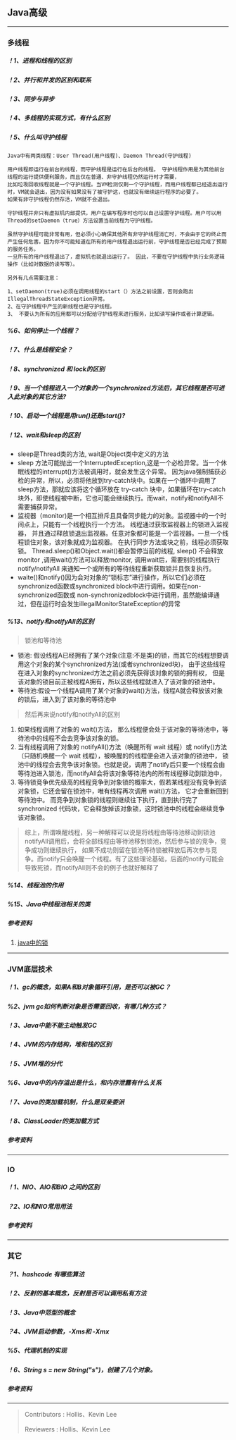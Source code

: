 ## Java高级

---

### 多线程
##### ！1、进程和线程的区别

##### ！2、并行和并发的区别和联系

##### ！3、同步与异步

##### ！4、多线程的实现方式，有什么区别

##### ！5、什么叫守护线程
~~~
Java中有两类线程：User Thread(用户线程)、Daemon Thread(守护线程)

用户线程即运行在前台的线程，而守护线程是运行在后台的线程。 守护线程作用是为其他前台线程的运行提供便利服务，而且仅在普通、非守护线程仍然运行时才需要，
比如垃圾回收线程就是一个守护线程。当VM检测仅剩一个守护线程，而用户线程都已经退出运行时，VM就会退出，因为没有如果没有了被守护这，也就没有继续运行程序的必要了。
如果有非守护线程仍然存活，VM就不会退出。

守护线程并非只有虚拟机内部提供，用户在编写程序时也可以自己设置守护线程。用户可以用Thread的setDaemon（true）方法设置当前线程为守护线程。

虽然守护线程可能非常有用，但必须小心确保其他所有非守护线程消亡时，不会由于它的终止而产生任何危害。因为你不可能知道在所有的用户线程退出运行前，守护线程是否已经完成了预期的服务任务。
一旦所有的用户线程退出了，虚拟机也就退出运行了。 因此，不要在守护线程中执行业务逻辑操作（比如对数据的读写等）。

另外有几点需要注意：

1、setDaemon(true)必须在调用线程的start（）方法之前设置，否则会跑出IllegalThreadStateException异常。
2、在守护线程中产生的新线程也是守护线程。
3、 不要认为所有的应用都可以分配给守护线程来进行服务，比如读写操作或者计算逻辑。
~~~

##### %6、如何停止一个线程？

##### ！7、什么是线程安全？

##### ！8、synchronized 和 lock的区别

##### ！9、当一个线程进入一个对象的一个synchronized方法后，其它线程是否可进入此对象的其它方法?

##### ！10、启动一个线程是用run()还是start()?

##### ！12、wait和sleep的区别

* sleep是Thread类的方法, wait是Object类中定义的方法
* sleep 方法可能抛出一个InterruptedException,这是一个必检异常。当一个休眠线程的interrupt()方法被调用时，就会发生这个异常。
  因为java强制捕获必检的异常，所以，必须将他放到try-catch块中。如果在一个循环中调用了sleep方法，那就应该将这个循环放在
  try-catch 块中，如果循环在try-catch块外，即使线程被中断，它也可能会继续执行。而wait，notify和notifyAll不需要捕获异常。
* 监视器（monitor)是一个相互排斥且具备同步能力的对象。监视器中的一个时间点上，只能有一个线程执行一个方法。 线程通过获取监视器上的锁进入监视器，
  并且通过释放锁退出监视器。任意对象都可能是一个监视器。一旦一个线程锁住对象，该对象就成为监视器。 在执行同步方法或块之前，线程必须获取锁。
  Thread.sleep()和Object.wait()都会暂停当前的线程, sleep() 不会释放monitor ,调用wait()方法可以释放monitor, 调用wait后，需要别的线程执行notify/notifyAll
  来通知一个或所有的等待线程重新获取锁并且恢复执行。
* waite()和notify()因为会对对象的“锁标志”进行操作，所以它们必须在synchronized函数或synchronized block中进行调用。如果在non-synchronized函数或
  non-synchronizedblock中进行调用，虽然能编译通过，但在运行时会发生illegalMonitorStateException的异常

##### %13、notify和notifyAll的区别

> 锁池和等待池
* 锁池: 假设线程A已经拥有了某个对象(注意:不是类)的锁，而其它的线程想要调用这个对象的某个synchronized方法(或者synchronized块)，
     由于这些线程在进入对象的synchronized方法之前必须先获得该对象的锁的拥有权， 但是该对象的锁目前正被线程A拥有，所以这些线程就进入了该对象的锁池中。
* 等待池:假设一个线程A调用了某个对象的wait()方法，线程A就会释放该对象的锁后，进入到了该对象的等待池中 
> 然后再来说notify和notifyAll的区别 
1. 如果线程调用了对象的 wait()方法， 那么线程便会处于该对象的等待池中，等待池中的线程不会去竞争该对象的锁。
2. 当有线程调用了对象的 notifyAll()方法（唤醒所有 wait 线程）或 notify()方法（只随机唤醒一个 wait 线程），被唤醒的的线程便会进入该对象的锁池中，
锁池中的线程会去竞争该对象锁。也就是说，调用了notify后只要一个线程会由等待池进入锁池，而notifyAll会将该对象等待池内的所有线程移动到锁池中，
3. 等待锁竞争优先级高的线程竞争到对象锁的概率大，假若某线程没有竞争到该对象锁，它还会留在锁池中，唯有线程再次调用 wait()方法， 它才会重新回到等待池中。
而竞争到对象锁的线程则继续往下执行，直到执行完了 synchronized 代码块，它会释放掉该对象锁，这时锁池中的线程会继续竞争该对象锁。
> 综上，所谓唤醒线程，另一种解释可以说是将线程由等待池移动到锁池 notifyAll调用后，会将全部线程由等待池移到锁池，然后参与锁的竞争，竞争成功则继续执行，
如果不成功则留在锁池等待锁被释放后再次参与竞争。而notify只会唤醒一个线程。有了这些理论基础，后面的notify可能会导致死锁，而notifyAll则不会的例子也就好解释了

##### %14、线程池的作用

##### %15、Java中线程池相关的类

##### 参考资料
1. [java中的锁](http://www.importnew.com/19472.html)
---

### JVM底层技术
##### ！1、gc的概念，如果A和B对象循环引用，是否可以被GC？

##### %2、jvm gc如何判断对象是否需要回收，有哪几种方式？

##### ！3、Java中能不能主动触发GC

##### ！4、JVM的内存结构，堆和栈的区别

##### ！5、JVM堆的分代

##### %6、Java中的内存溢出是什么，和内存泄露有什么关系

##### ！7、Java的类加载机制，什么是双亲委派

##### ！8、ClassLoader的类加载方式

##### 参考资料

---

### IO
##### ！1、NIO、AIO和BIO 之间的区别

##### ？2、IO和NIO常用用法

##### 参考资料

---

### 其它
##### ？1、hashcode 有哪些算法

##### ！2、反射的基本概念，反射是否可以调用私有方法

##### ！3、Java中范型的概念

##### ？4、JVM启动参数，-Xms和 -Xmx

##### %5、代理机制的实现

##### ！6、String s = new String("s")，创建了几个对象。

##### 参考资料

---

> Contributors : Hollis、Kevin Lee
>
> Reviewers : Hollis、Kevin Lee
